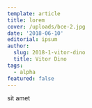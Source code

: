 ```yaml
---
template: article
title: lorem
cover: /uploads/bce-2.jpg
date: '2018-06-10'
editorial: ipsum
author:
  slug: 2018-1-vitor-dino
  title: Vitor Dino
tags:
  - alpha
featured: false
---
```

sit amet
